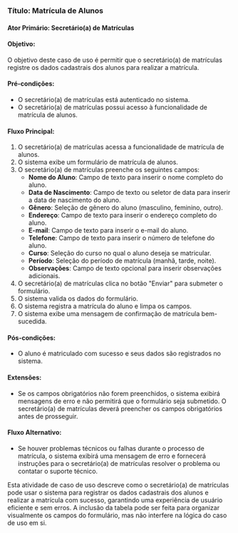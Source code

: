 ### Título: Matrícula de Alunos

#### Ator Primário: Secretário(a) de Matrículas

#### Objetivo:
O objetivo deste caso de uso é permitir que o secretário(a) de matrículas registre os dados cadastrais dos alunos para realizar a matrícula.

#### Pré-condições:
- O secretário(a) de matrículas está autenticado no sistema.
- O secretário(a) de matrículas possui acesso à funcionalidade de matrícula de alunos.

#### Fluxo Principal:
1. O secretário(a) de matrículas acessa a funcionalidade de matrícula de alunos.
2. O sistema exibe um formulário de matrícula de alunos.
3. O secretário(a) de matrículas preenche os seguintes campos:
   - **Nome do Aluno**: Campo de texto para inserir o nome completo do aluno.
   - **Data de Nascimento**: Campo de texto ou seletor de data para inserir a data de nascimento do aluno.
   - **Gênero**: Seleção de gênero do aluno (masculino, feminino, outro).
   - **Endereço**: Campo de texto para inserir o endereço completo do aluno.
   - **E-mail**: Campo de texto para inserir o e-mail do aluno.
   - **Telefone**: Campo de texto para inserir o número de telefone do aluno.
   - **Curso**: Seleção do curso no qual o aluno deseja se matricular.
   - **Período**: Seleção do período de matrícula (manhã, tarde, noite).
   - **Observações**: Campo de texto opcional para inserir observações adicionais.
4. O secretário(a) de matrículas clica no botão "Enviar" para submeter o formulário.
5. O sistema valida os dados do formulário.
6. O sistema registra a matrícula do aluno e limpa os campos.
7. O sistema exibe uma mensagem de confirmação de matrícula bem-sucedida.

#### Pós-condições:
- O aluno é matriculado com sucesso e seus dados são registrados no sistema.

#### Extensões:
- Se os campos obrigatórios não forem preenchidos, o sistema exibirá mensagens de erro e não permitirá que o formulário seja submetido. O secretário(a) de matrículas deverá preencher os campos obrigatórios antes de prosseguir.

#### Fluxo Alternativo:
- Se houver problemas técnicos ou falhas durante o processo de matrícula, o sistema exibirá uma mensagem de erro e fornecerá instruções para o secretário(a) de matrículas resolver o problema ou contatar o suporte técnico.

Esta atividade de caso de uso descreve como o secretário(a) de matrículas pode usar o sistema para registrar os dados cadastrais dos alunos e realizar a matrícula com sucesso, garantindo uma experiência de usuário eficiente e sem erros. A inclusão da tabela pode ser feita para organizar visualmente os campos do formulário, mas não interfere na lógica do caso de uso em si.